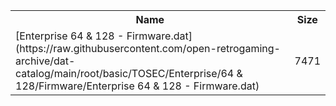 <table>
<tr><th>Name</th><th>Size</th></tr>
<tr><td>
[Enterprise 64 & 128 - Firmware.dat](https://raw.githubusercontent.com/open-retrogaming-archive/dat-catalog/main/root/basic/TOSEC/Enterprise/64 & 128/Firmware/Enterprise 64 & 128 - Firmware.dat)
</td><td>7471</td></tr>
</table>
